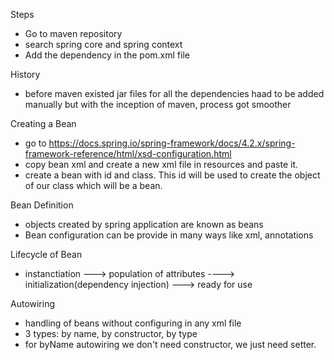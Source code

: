 Steps 
- Go to maven repository
- search spring core and spring context
- Add the dependency in the pom.xml file

History
- before maven existed jar files for all the dependencies haad to be
  added manually but with the inception of maven, process got smoother

Creating a Bean 
- go to https://docs.spring.io/spring-framework/docs/4.2.x/spring-framework-reference/html/xsd-configuration.html
- copy bean xml and create a new xml file in resources and paste it.
- create a bean with id and class. This id will be used to create the object of our class which will be a bean.

Bean Definition
- objects created by spring application are known as beans
- Bean configuration can be provide in many ways like xml, annotations

Lifecycle of Bean
- instanctiation ---> population of attributes ----> initialization(dependency injection) ---> ready for use


Autowiring
- handling of beans without configuring in any xml file
- 3 types: by name, by constructor, by type
- for byName autowiring we don't need constructor, we just need setter.